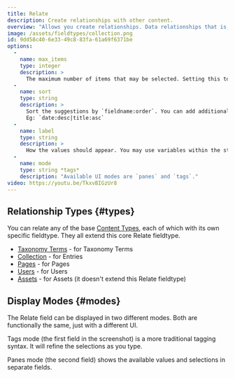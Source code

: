 ```yaml
---
title: Relate
description: Create relationships with other content.
overview: "Allows you create relationships. Data relationships that is, this doesn't help your online dating game much, if at all."
image: /assets/fieldtypes/collection.png
id: 9dd58c40-6e33-49c8-83fa-61a69f6371be
options:
  -
    name: max_items
    type: integer
    description: >
      The maximum number of items that may be selected. Setting this to `1` will change the UI to a dropdown.
  -
    name: sort
    type: string
    description: >
      Sort the suggestions by `fieldname:order`. You can add additional rules separated by pipes.
      Eg: `date:desc|title:asc`
  -
    name: label
    type: string
    description: >
      How the values should appear. You may use variables within the string, eg. `"{{ title }} ({{ date format="Y" }})"`
  -
    name: mode
    type: string *tags*
    description: "Available UI modes are `panes` and `tags`."
video: https://youtu.be/TkxvBIGzUr8
---
```

## Relationship Types {#types}

You can relate any of the base [Content Types](/content-types), each of which with its own specific fieldtype. They all extend this core Relate fieldtype.

- [Taxonomy Terms](/fieldtypes/terms) - for Taxonomy Terms
- [Collection](/fieldtypes/entries) - for Entries
- [Pages](/fieldtypes/pages) - for Pages
- [Users](/fieldtypes/users) - for Users
- [Assets](/fieldtypes/assets) - for Assets (it doesn't extend this Relate fieldtype)

## Display Modes {#modes}

The Relate field can be displayed in two different modes. Both are functionally the same, just with a different UI.

Tags mode (the first field in the screenshot) is a more traditional tagging syntax. It will refine the selections as you type.

Panes mode (the second field) shows the available values and selections in separate fields.
